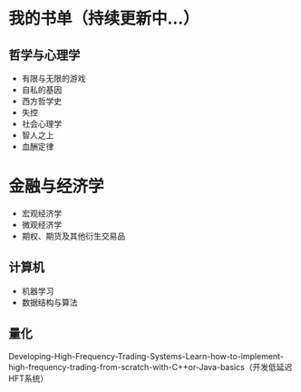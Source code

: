 # 我的书单（持续更新中...）

## 哲学与心理学
- 有限与无限的游戏
- 自私的基因
- 西方哲学史
- 失控
- 社会心理学
- 智人之上
- 血酬定律

# 金融与经济学
- 宏观经济学
- 微观经济学
- 期权、期货及其他衍生交易品

## 计算机
- 机器学习
- 数据结构与算法

## 量化
Developing-High-Frequency-Trading-Systems-Learn-how-to-implement-high-frequency-trading-from-scratch-with-C++or-Java-basics（开发低延迟HFT系统）
